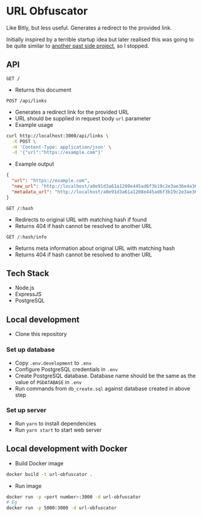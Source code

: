 # URL Obfuscator

Like Bitly, but less useful. Generates a redirect to the provided link.

Initially inspired by a terrible startup idea but later realised this was going to be quite similar to [another past side project](https://github.com/PakkuDon/LinkIt), so I stopped.

## API

```
GET /
```
- Returns this document

```
POST /api/links
```
- Generates a redirect link for the provided URL
- URL should be supplied in request body `url` parameter
- Example usage
```sh
curl http://localhost:3000/api/links \
  -X POST \
  -H 'Content-Type: application/json' \
  -d '{"url":"https://example.com"}'
```
- Example output
```json
{
  "url": "https://example.com",
  "new_url": "http://localhost/a0e91d3a61a1208e445ad6f3b19c2e3ae36e4a36f3d4edc78828b52c1d9ddabec94ac291e4ea7f8f3609f1972451df7284ee90edf8875b42e42083eb0f352c97",
  "metadata_url": "http://localhost/a0e91d3a61a1208e445ad6f3b19c2e3ae36e4a36f3d4edc78828b52c1d9ddabec94ac291e4ea7f8f3609f1972451df7284ee90edf8875b42e42083eb0f352c97"
}
```

```
GET /:hash
```
- Redirects to original URL with matching hash if found
- Returns 404 if hash cannot be resolved to another URL

```
GET /:hash/info
```
- Returns meta information about original URL with matching hash
- Returns 404 if hash cannot be resolved to another URL

## Tech Stack
- Node.js
- ExpressJS
- PostgreSQL

## Local development
- Clone this repository

### Set up database
- Copy `.env.development` to `.env`
- Configure PostgreSQL credentials in `.env`
- Create PostgreSQL database. Database name should be the same as the value of `PGDATABASE` in `.env`
- Run commands from `db_create.sql` against database created in above step

### Set up server
- Run `yarn` to install dependencies
- Run `yarn start` to start web server

## Local development with Docker
- Build Docker image
```sh
docker build -t url-obfuscator .
```
- Run image
```sh
docker run -p <port number>:3000 -d url-obfuscator
# Eg
docker run -p 5000:3000 -d url-obfuscator
```
